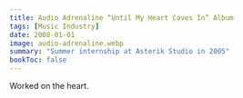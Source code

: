 ```yaml
---
title: Audio Adrenaline “Until My Heart Caves In” Album
tags: [Music Industry]
date: 2008-01-01
image: audio-adrenaline.webp
summary: "Summer internship at Asterik Studio in 2005"
bookToc: false
---
```


Worked on the heart.